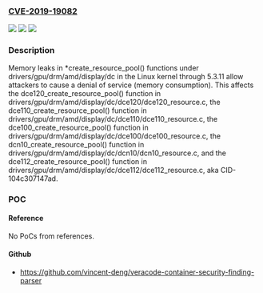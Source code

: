 ### [CVE-2019-19082](https://cve.mitre.org/cgi-bin/cvename.cgi?name=CVE-2019-19082)
![](https://img.shields.io/static/v1?label=Product&message=n%2Fa&color=blue)
![](https://img.shields.io/static/v1?label=Version&message=n%2Fa&color=blue)
![](https://img.shields.io/static/v1?label=Vulnerability&message=n%2Fa&color=brighgreen)

### Description

Memory leaks in *create_resource_pool() functions under drivers/gpu/drm/amd/display/dc in the Linux kernel through 5.3.11 allow attackers to cause a denial of service (memory consumption). This affects the dce120_create_resource_pool() function in drivers/gpu/drm/amd/display/dc/dce120/dce120_resource.c, the dce110_create_resource_pool() function in drivers/gpu/drm/amd/display/dc/dce110/dce110_resource.c, the dce100_create_resource_pool() function in drivers/gpu/drm/amd/display/dc/dce100/dce100_resource.c, the dcn10_create_resource_pool() function in drivers/gpu/drm/amd/display/dc/dcn10/dcn10_resource.c, and the dce112_create_resource_pool() function in drivers/gpu/drm/amd/display/dc/dce112/dce112_resource.c, aka CID-104c307147ad.

### POC

#### Reference
No PoCs from references.

#### Github
- https://github.com/vincent-deng/veracode-container-security-finding-parser

